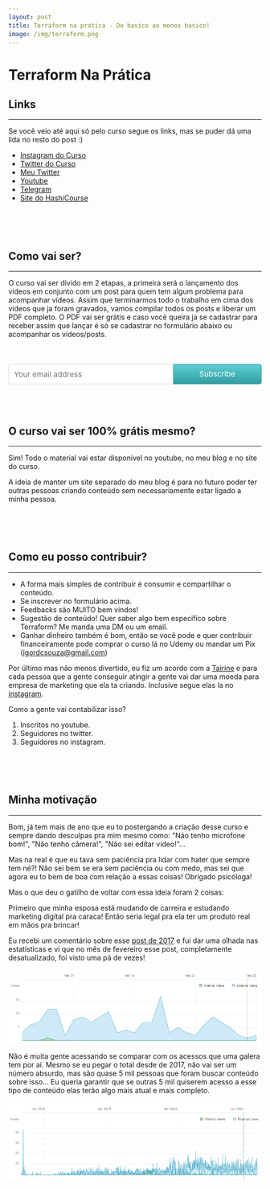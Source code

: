 ```yaml
---
layout: post
title: Terraform na pratica - Do basico ao menos basico!
image: /img/terraform.png
---
```



# Terraform Na Prática

## Links
<hr>
Se você veio até aqui só pelo curso segue os links, mas se puder dá uma lida no resto do post :)

* [Instagram do Curso](https://instagram.com/hashicourse)
* [Twitter do Curso](https://twitter.com/hashicourse)
* [Meu Twitter](https://twitter.com/igordcsouza)
* [Youtube](https://www.youtube.com/channel/UC3yoPZJdjwOjrHWy_iEP08A)
* [Telegram](https://t.me/terraformbr)
* [Site do HashiCourse](https://hashicourse.com)
<br>
<br>
<br>

## Como vai ser?
<hr>
O curso vai ser divido em 2 etapas, a primeira será o lançamento dos vídeos em conjunto com um post para quem tem algum problema para acompanhar vídeos. Assim que terminarmos todo o trabalho em cima dos vídeos que ja foram gravados, vamos compilar todos os posts e liberar um PDF completo. O PDF vai ser grátis e caso você queira ja se cadastrar para receber assim que lançar é só se cadastrar no formulário abaixo ou acompanhar os vídeos/posts.
<br>
<br>
<br>
<br>

<style> .gumroad-follow-form-embed { zoom: 1; } .gumroad-follow-form-embed:before, .gumroad-follow-form-embed:after { display: table; line-height: 0; content: ""; } .gumroad-follow-form-embed:after { clear: both; } .gumroad-follow-form-embed * { margin: 0; border: 0; padding: 0; outline: 0; box-sizing: border-box !important; float: left !important; } .gumroad-follow-form-embed input { border-radius: 4px; border-top-right-radius: 0; border-bottom-right-radius: 0; font-family: -apple-system, ".SFNSDisplay-Regular", "Helvetica Neue", Helvetica, Arial, sans-serif; font-size: 15px; line-height: 20px; background: #fff; border: 1px solid #ddd; border-right: 0; color: #aaa; padding: 10px; box-shadow: inset 0 1px 0 rgba(0, 0, 0, 0.02); background-position: top right; background-repeat: no-repeat; text-rendering: optimizeLegibility; font-smoothing: antialiased; -webkit-appearance: none; -moz-appearance: caret; width: 65% !important; height: 40px !important; } .gumroad-follow-form-embed button { border-radius: 4px; border-top-left-radius: 0; border-bottom-left-radius: 0; box-shadow: 0 1px 1px rgba(0, 0, 0, 0.12); -webkit-transition: all .05s ease-in-out; transition: all .05s ease-in-out; display: inline-block; padding: 11px 15px 12px; cursor: pointer; color: #fff; font-size: 15px; line-height: 100%; font-family: -apple-system, ".SFNSDisplay-Regular", "Helvetica Neue", Helvetica, Arial, sans-serif; background: #36a9ae; border: 1px solid #31989d; filter: "progid:DXImageTransform.Microsoft.gradient(startColorstr=#5ccfd4, endColorstr=#329ca1, GradientType=0)"; background: -webkit-linear-gradient(#5ccfd4, #329ca1); background: linear-gradient(to bottom, #5ccfd4, #329ca1); height: 40px !important; width: 35% !important; } </style> <form action="https://gumroad.com/follow_from_embed_form" class="form gumroad-follow-form-embed" method="post"> <input name="seller_id" type="hidden" value="8460251946547"> <input name="email" placeholder="Your email address" type="email"> <button data-custom-highlight-color="" type="submit">Subscribe</button> </form>
<br>
<br>
<br>

## O curso vai ser 100% grátis mesmo?
<hr>

Sim! Todo o material vai estar disponível no youtube, no meu blog e no site do curso.

A ideia de manter um site separado do meu blog é para no futuro poder ter outras pessoas criando conteúdo sem necessariamente estar ligado a minha pessoa.

<br>
<br>
<br>

## Como eu posso contribuir?
<hr>

* A forma mais simples de contribuir é consumir e compartilhar o conteúdo.
* Se inscrever no formulário acima.
* Feedbacks são MUITO bem vindos!
* Sugestão de conteúdo! Quer saber algo bem especifico sobre Terraform? Me manda uma DM ou um email.
* Ganhar dinheiro também é bom, então se você pode e quer contribuir financeiramente pode comprar o curso lá no Udemy ou mandar um Pix (igordcsouza@gmail.com)

Por último mas não menos divertido, eu fiz um acordo com a [Tairine](https://www.instagram.com/tai_pravadelli/) e para cada pessoa que a gente conseguir atingir a gente vai dar uma moeda para empresa de marketing que ela ta criando. Inclusive segue elas la no [instagram](https://www.instagram.com/myownmarketing/). 

Como a gente vai contabilizar isso?
1. Inscritos no youtube.
1. Seguidores no twitter.
1. Seguidores no instagram.


<br>
<br>
<br>

## Minha motivação
<hr>
Bom, já tem mais de ano que eu to postergando a criação desse curso e sempre dando desculpas pra mim mesmo como: "Não tenho microfone bom!", "Não tenho câmera!", "Não sei editar vídeo!"...

Mas na real é que eu tava sem paciência pra lidar com hater que sempre tem né?! Não sei bem se era sem paciência ou com medo, mas sei que agora eu to bem de boa com relação a essas coisas! Obrigado psicóloga! 

Mas o que deu o gatilho de voltar com essa ideia foram 2 coisas:
 
Primeiro que minha esposa está mudando de carreira e estudando marketing digital pra caraca! Então seria legal pra ela ter um produto real em mãos pra brincar!

Eu recebi um comentário sobre esse [post de 2017](https://igordcsouza.medium.com/terraform-uma-pequena-introdu%C3%A7%C3%A3o-eae86f22db55) e fui dar uma olhada nas estatísticas e vi que no mês de fevereiro esse post, completamente desatualizado, foi visto uma pá de vezes! 

![](/img/medium_terraform_fevereiro.PNG)

Não é muita gente acessando se comparar com os acessos que uma galera tem por aí. Mesmo se eu pegar o total desde de 2017, não vai ser um número absurdo, mas são quase 5 mil pessoas que foram buscar conteúdo sobre isso... Eu queria garantir que se outras 5 mil quiserem acesso a esse tipo de conteúdo elas terão algo mais atual e mais completo.

![](/img/medium_terraform_lifetime.PNG)





<br>
<br>
<br>

